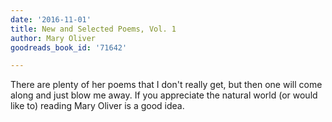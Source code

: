 ```yaml
---
date: '2016-11-01'
title: New and Selected Poems, Vol. 1
author: Mary Oliver
goodreads_book_id: '71642'

---
```

There are plenty of her poems that I don't really get, but then one will come along and just blow me away. If you appreciate the natural world (or would like to) reading Mary Oliver is a good idea.
